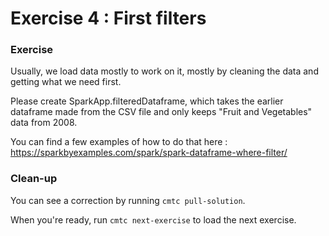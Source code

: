 # Exercise 4 : First filters

### Exercise

Usually, we load data mostly to work on it, mostly by cleaning the data and getting what we need first.

Please create SparkApp.filteredDataframe, which takes the earlier dataframe made from the CSV file and only keeps "Fruit and Vegetables" data from 2008.

You can find a few examples of how to do that here : https://sparkbyexamples.com/spark/spark-dataframe-where-filter/

### Clean-up

You can see a correction by running `cmtc pull-solution`.

When you're ready, run `cmtc next-exercise` to load the next exercise.